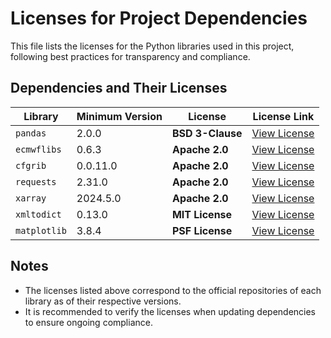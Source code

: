 # Licenses for Project Dependencies

This file lists the licenses for the Python libraries used in this project, following best practices for transparency and compliance.

## Dependencies and Their Licenses

| Library           | Minimum Version | License             | License Link                                           |
|-------------------|-----------------|---------------------|-------------------------------------------------------|
| `pandas`         | 2.0.0           | **BSD 3-Clause**    | [View License](https://github.com/pandas-dev/pandas/blob/main/LICENSE) |
| `ecmwflibs`      | 0.6.3           | **Apache 2.0**      | [View License](https://github.com/ecmwf/ecmwflibs/blob/main/LICENSE)   |
| `cfgrib`         | 0.0.11.0        | **Apache 2.0**      | [View License](https://github.com/ecmwf/cfgrib/blob/main/LICENSE)      |
| `requests`       | 2.31.0          | **Apache 2.0**      | [View License](https://github.com/psf/requests/blob/main/LICENSE)      |
| `xarray`         | 2024.5.0        | **Apache 2.0**      | [View License](https://github.com/pydata/xarray/blob/main/LICENSE)     |
| `xmltodict`      | 0.13.0          | **MIT License**     | [View License](https://github.com/martinblech/xmltodict/blob/master/LICENSE) |
| `matplotlib`     | 3.8.4           | **PSF License**     | [View License](https://github.com/matplotlib/matplotlib/blob/main/LICENSE/LICENSE) |

## Notes

- The licenses listed above correspond to the official repositories of each library as of their respective versions.
- It is recommended to verify the licenses when updating dependencies to ensure ongoing compliance.
